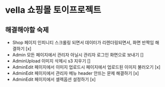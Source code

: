 # vella 쇼핑몰 토이프로젝트

## 해결해야할 숙제

- Shop 페이지 인피니티 스크롤링 되면서 데이터가 리렌더링되면서, 화면 반짝임 해결하기 [x]
- Admin 모든 페이지에서 관리자 아닐시 관리자 로그인 화면으로 보내기 []
- AdminUpload 이미지 삭제시 s3 지우기 []
- AdminEdit 페이지에서 이미지 업로드시 페이지에서 업로드된 이미지 불러오기 [x]
- AdminEdit 페이지에서 관리자 메뉴 header 안뜨는 문제 해결하기 [x]
- AdminEdit 페이지에서 셀렉옵션 설정하기 [x]
